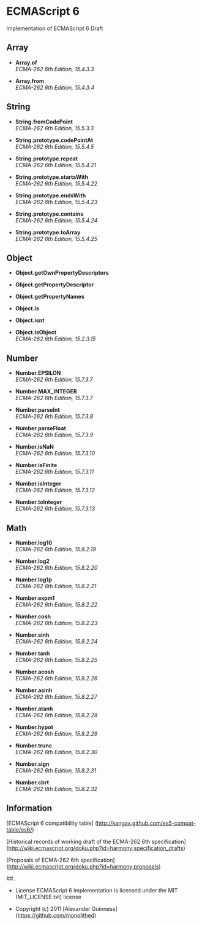 # ECMAScript 6

Implementation of ECMAScript 6 Draft

## Array

* **Array.of**<br />
*ECMA-262 6th Edition, 15.4.3.3*<br />

* **Array.from**<br />
*ECMA-262 6th Edition, 15.4.3.4*<br />

## String

* **String.fromCodePoint**<br />
*ECMA-262 6th Edition, 15.5.3.3*<br />

* **String.prototype.codePointAt**<br />
*ECMA-262 6th Edition, 15.5.4.5*<br />

* **String.prototype.repeat**<br />
*ECMA-262 6th Edition, 15.5.4.21*<br />

* **String.prototype.startsWith**<br />
*ECMA-262 6th Edition, 15.5.4.22*<br />

* **String.prototype.endsWith**<br />
*ECMA-262 6th Edition, 15.5.4.23*<br />

* **String.prototype.contains**<br />
*ECMA-262 6th Edition, 15.5.4.24*<br />

* **String.prototype.toArray**<br />
*ECMA-262 6th Edition, 15.5.4.25*<br />


## Object

* **Object.getOwnPropertyDescriptors**<br />

* **Object.getPropertyDescriptor**<br />

* **Object.getPropertyNames**<br />

* **Object.is**<br />

* **Object.isnt**<br />

* **Object.isObject**<br />
*ECMA-262 6th Edition, 15.2.3.15*<br />

## Number

* **Number.EPSILON**<br />
*ECMA-262 6th Edition, 15.7.3.7*<br />

* **Number.MAX_INTEGER**<br />
*ECMA-262 6th Edition, 15.7.3.7*<br />

* **Number.parseInt**<br />
*ECMA-262 6th Edition, 15.7.3.8*<br />

* **Number.parseFloat**<br />
*ECMA-262 6th Edition, 15.7.3.9*<br />

* **Number.isNaN**<br />
*ECMA-262 6th Edition, 15.7.3.10*<br />

* **Number.isFinite**<br />
*ECMA-262 6th Edition, 15.7.3.11*<br />

* **Number.isInteger**<br />
*ECMA-262 6th Edition, 15.7.3.12*<br />

* **Number.toInteger**<br />
*ECMA-262 6th Edition, 15.7.3.13*<br />


## Math

* **Number.log10**<br />
*ECMA-262 6th Edition, 15.8.2.19*<br />

* **Number.log2**<br />
*ECMA-262 6th Edition, 15.8.2.20*<br />

* **Number.log1p**<br />
*ECMA-262 6th Edition, 15.8.2.21*<br />

* **Number.expm1**<br />
*ECMA-262 6th Edition, 15.8.2.22*<br />

* **Number.cosh**<br />
*ECMA-262 6th Edition, 15.8.2.23*<br />

* **Number.sinh**<br />
*ECMA-262 6th Edition, 15.8.2.24*<br />

* **Number.tanh**<br />
*ECMA-262 6th Edition, 15.8.2.25*<br />

* **Number.acosh**<br />
*ECMA-262 6th Edition, 15.8.2.26*<br />

* **Number.asinh**<br />
*ECMA-262 6th Edition, 15.8.2.27*<br />

* **Number.atanh**<br />
*ECMA-262 6th Edition, 15.8.2.28*<br />

* **Number.hypot**<br />
*ECMA-262 6th Edition, 15.8.2.29*<br />

* **Number.trunc**<br />
*ECMA-262 6th Edition, 15.8.2.30*<br />

* **Number.sign**<br />
*ECMA-262 6th Edition, 15.8.2.31*<br />

* **Number.cbrt**<br />
*ECMA-262 6th Edition, 15.8.2.32*<br />


## Information

[ECMAScript 6 compatibility table] (http://kangax.github.com/es5-compat-table/es6/) <br />

[Historical records of working draft of the ECMA-262 6th specification] (http://wiki.ecmascript.org/doku.php?id=harmony:specification_drafts) <br />

[Proposals of ECMA-262 6th specification] (http://wiki.ecmascript.org/doku.php?id=harmony:proposals) <br />




##.

* License
   ECMAScript 6 implementation is licensed under the MIT (MIT_LICENSE.txt) license

* Copyright (c) 2011 [Alexander Guinness] (https://github.com/monolithed)
